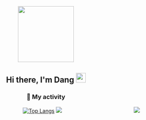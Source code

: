 
<!--
**hdangnguyen/hdangnguyen** is a ✨ _special_ ✨ repository because its `README.md` (this file) appears on your GitHub profile.

Here are some ideas to get you started:

- 🔭 I’m currently working on ...
- 🌱 I’m currently learning ...
- 👯 I’m looking to collaborate on ...
- 🤔 I’m looking for help with ...
- 💬 Ask me about ...
- 📫 How to reach me: ...
- 😄 Pronouns: ...
- ⚡ Fun fact: ...
-->
<div id="header" align="center">
  <img src="https://media1.giphy.com/media/f6hnhHkks8bk4jwjh3/giphy.gif" width="150"/> <br/>
 
</div>
<div align="center">
       <h2> Hi there, I'm Dang <img src="https://raw.githubusercontent.com/MartinHeinz/MartinHeinz/master/wave.gif" width="26px" height="26px" /> </h2>

<h3>🗿 My activity </h3>

[![Top Langs](https://github-readme-stats.vercel.app/api/top-langs/?username=anuraghazra&layout=compact&theme=react&bg_color=0D1116&hide_border=true)](https://github.com/anuraghazra/github-readme-stats) <img align="right" src="https://github-readme-streak-stats.herokuapp.com/?user=hdangnguyen&background=0D1116&theme=react&hide_border=true" />
<img src="https://activity-graph.herokuapp.com/graph?username=hdangnguyen&background=0D1116&theme=react-dark&hide_border=true" />
